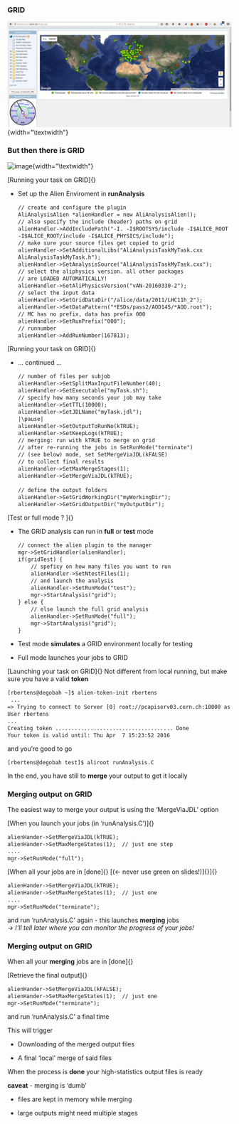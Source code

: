 ### GRID

![image](grid.png){width="\textwidth"}

### But then there is GRID

![image](grid2.png){width="\textwidth"}

[Running your task on GRID]{}

-   Set up the Alien Enviroment in **runAnalysis**

    ``` {.numberLines .c language="C" numbers="left"}
    // create and configure the plugin
    AliAnalysisAlien *alienHandler = new AliAnalysisAlien();
    // also specify the include (header) paths on grid
    alienHandler->AddIncludePath("-I. -I$ROOTSYS/include -I$ALICE_ROOT -I$ALICE_ROOT/include -I$ALICE_PHYSICS/include");
    // make sure your source files get copied to grid
    alienHandler->SetAdditionalLibs("AliAnalysisTaskMyTask.cxx AliAnalysisTaskMyTask.h");
    alienHandler->SetAnalysisSource("AliAnalysisTaskMyTask.cxx");
    // select the aliphysics version. all other packages
    // are LOADED AUTOMATICALLY!
    alienHandler->SetAliPhysicsVersion("vAN-20160330-2");
    // select the input data
    alienHandler->SetGridDataDir("/alice/data/2011/LHC11h_2");
    alienHandler->SetDataPattern("*ESDs/pass2/AOD145/*AOD.root");
    // MC has no prefix, data has prefix 000
    alienHandler->SetRunPrefix("000");
    // runnumber
    alienHandler->AddRunNumber(167813);
    ```

[Running your task on GRID]{}

-   ... continued ...

    ``` {.numberLines .c language="C" numbers="left"}
    // number of files per subjob
    alienHandler->SetSplitMaxInputFileNumber(40);
    alienHandler->SetExecutable("myTask.sh");
    // specify how many seconds your job may take
    alienHandler->SetTTL(10000);
    alienHandler->SetJDLName("myTask.jdl");
    |\pause|
    alienHandler->SetOutputToRunNo(kTRUE);
    alienHandler->SetKeepLogs(kTRUE);
    // merging: run with kTRUE to merge on grid
    // after re-running the jobs in SetRunMode("terminate") 
    // (see below) mode, set SetMergeViaJDL(kFALSE) 
    // to collect final results
    alienHandler->SetMaxMergeStages(1);
    alienHandler->SetMergeViaJDL(kTRUE);

    // define the output folders
    alienHandler->SetGridWorkingDir("myWorkingDir");
    alienHandler->SetGridOutputDir("myOutputDir");
    ```

[Test or full mode ? ]{}

-   The GRID analysis can run in **full** or **test** mode

        // connect the alien plugin to the manager
        mgr->SetGridHandler(alienHandler);
        if(gridTest) {
            // speficy on how many files you want to run
            alienHandler->SetNtestFiles(1);
            // and launch the analysis
            alienHandler->SetRunMode("test");
            mgr->StartAnalysis("grid");
        } else {
            // else launch the full grid analysis
            alienHandler->SetRunMode("full");
            mgr->StartAnalysis("grid");
        }

-   Test mode **simulates** a GRID environment locally for testing

-   Full mode launches your jobs to GRID

[Launching your task on GRID]{} Not different from local running, but
make sure you have a valid **token**

    [rbertens@degobah ~]$ alien-token-init rbertens
     ...
    => Trying to connect to Server [0] root://pcapiserv03.cern.ch:10000 as User rbertens 
    ...
    Creating token ..................................... Done
    Your token is valid until: Thu Apr  7 15:23:52 2016

and you’re good to go

    [rbertens@degobah test]$ aliroot runAnalysis.C 

In the end, you have still to **merge** your output to get it locally

### Merging output on GRID

The easiest way to merge your output is using the ‘MergeViaJDL’ option

[When you launch your jobs (in ‘runAnalysis.C’)]{}

    alienHander->SetMergeViaJDL(kTRUE);
    alienHander->SetMaxMergeStates(1);  // just one step
    ....
    mgr->SetRunMode("full");

[When all your jobs are in [done]{} [($\leftarrow$ never use green on
slides!)]{}]{}

    alienHander->SetMergeViaJDL(kTRUE);
    alienHander->SetMaxMergeStates(1);  // just one
    ....
    mgr->SetRunMode("terminate");

and run ‘runAnalysis.C’ again - this launches **merging** jobs\
$\longrightarrow$ *I’ll tell later where you can monitor the progress of
your jobs!*

### Merging output on GRID

When all your **merging** jobs are in [done]{}

[Retrieve the final output]{}

    alienHander->SetMergeViaJDL(kFALSE);
    alienHander->SetMaxMergeStates(1);  // just one
    mgr->SetRunMode("terminate");

and run ‘runAnalysis.C’ a final time

This will trigger

-   Downloading of the merged output files

-   A final ‘local’ merge of said files

When the process is **done** your high-statistics output files is ready

**caveat** - merging is ‘dumb’

-   files are kept in memory while merging

-   large outputs might need multiple stages

